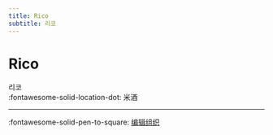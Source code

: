 ```yaml
---
title: Rico
subtitle: 리코
---
```


# Rico

리코  
:fontawesome-solid-location-dot: 米酒  


---

:fontawesome-solid-pen-to-square: [编辑组织](https://github.com/swingdance/orgs/issues/new?assignees=&labels=update+org&projects=&template=03-update_entity.yml&title=Update%20Org%3A%20ko_KR%20%E2%80%A2%20Rico&region=ko_KR&id=rico&name=Rico)
